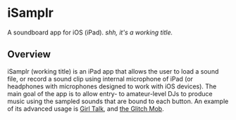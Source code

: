 # iSamplr 

A soundboard app for iOS (iPad). _shh, it's a working title._

## Overview
iSamplr (working title) is an iPad app that allows the user to load a sound file, or record a sound clip using internal microphone of iPad (or headphones with microphones designed to work with iOS devices). The main goal of the app is to allow entry- to amateur-level DJs to produce music using the sampled sounds that are bound to each button. An example of its advanced usage is [Girl Talk](https://www.youtube.com/watch?v=glbgOGRdWB0), and [the Glitch Mob](https://www.youtube.com/watch?v=WImWuxHbQCw).
